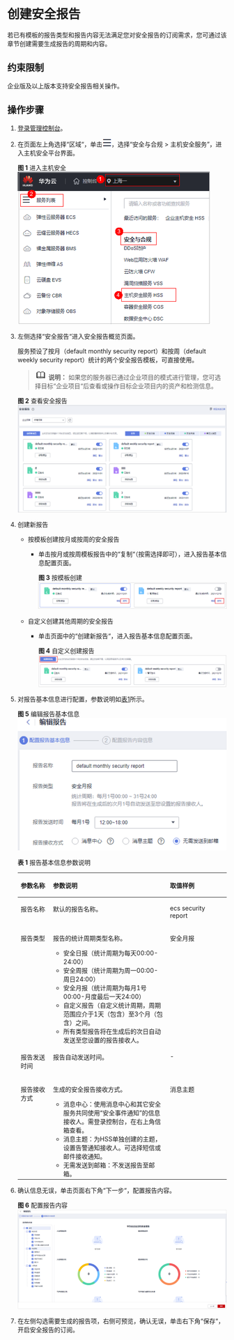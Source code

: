 # 创建安全报告<a name="hss_01_0371"></a>

若已有模板的报告类型和报告内容无法满足您对安全报告的订阅需求，您可通过该章节创建需要生成报告的周期和内容。

## 约束限制<a name="hss_01_0556_section11403192420538"></a>

企业版及以上版本支持安全报告相关操作。

## 操作步骤<a name="hss_01_0556_section14211592618"></a>

1.  [登录管理控制台](https://console.huaweicloud.com/?locale=zh-cn)。
2.  在页面左上角选择“区域“，单击![](figures/zh-cn_image_0000001517317834.png)，选择“安全与合规 \> 主机安全服务”，进入主机安全平台界面。

    **图 1**  进入主机安全<a name="hss_01_0556_hss_01_0234_fig1855613765114"></a>  
    ![](figures/进入主机安全.png "进入主机安全")

3.  左侧选择“安全报告“进入安全报告概览页面。

    服务预设了按月（default monthly security report）和按周（default weekly security report）统计的两个安全报告模板，可直接使用。

    >![](public_sys-resources/icon-note.gif) **说明：** 
    >如果您的服务器已通过企业项目的模式进行管理，您可选择目标“企业项目“后查看或操作目标企业项目内的资产和检测信息。

    **图 2**  查看安全报告<a name="hss_01_0556_hss_01_0554_fig5101911204514"></a>  
    ![](figures/查看安全报告.png "查看安全报告")

4.  创建新报告
    -   按模板创建按月或按周的安全报告
        -   单击按月或按周模板报告中的“复制“（按需选择即可），进入报告基本信息配置页面。

            **图 3**  按模板创建<a name="hss_01_0556_fig853173431712"></a>  
            ![](figures/按模板创建.png "按模板创建")

    -   自定义创建其他周期的安全报告
        -   单击页面中的“创建新报告“，进入报告基本信息配置页面。

            **图 4**  自定义创建报告<a name="hss_01_0556_fig252711463112"></a>  
            ![](figures/自定义创建报告.png "自定义创建报告")

5.  对报告基本信息进行配置，参数说明如[表1](#hss_01_0556_table164462775520)所示。

    **图 5**  编辑报告基本信息<a name="hss_01_0556_fig18596145718544"></a>  
    ![](figures/编辑报告基本信息.png "编辑报告基本信息")

    **表 1**  报告基本信息参数说明

    <a name="hss_01_0556_table164462775520"></a>
    <table><thead align="left"><tr id="hss_01_0556_row17441927125515"><th class="cellrowborder" valign="top" width="15.46154615461546%" id="mcps1.2.4.1.1"><p id="hss_01_0556_p1044162712554"><a name="hss_01_0556_p1044162712554"></a><a name="hss_01_0556_p1044162712554"></a>参数名称</p>
    </th>
    <th class="cellrowborder" valign="top" width="55.975597559755975%" id="mcps1.2.4.1.2"><p id="hss_01_0556_p644102765518"><a name="hss_01_0556_p644102765518"></a><a name="hss_01_0556_p644102765518"></a>参数说明</p>
    </th>
    <th class="cellrowborder" valign="top" width="28.562856285628563%" id="mcps1.2.4.1.3"><p id="hss_01_0556_p1844227105518"><a name="hss_01_0556_p1844227105518"></a><a name="hss_01_0556_p1844227105518"></a>取值样例</p>
    </th>
    </tr>
    </thead>
    <tbody><tr id="hss_01_0556_row1245152745510"><td class="cellrowborder" valign="top" width="15.46154615461546%" headers="mcps1.2.4.1.1 "><p id="hss_01_0556_p84532717557"><a name="hss_01_0556_p84532717557"></a><a name="hss_01_0556_p84532717557"></a>报告名称</p>
    </td>
    <td class="cellrowborder" valign="top" width="55.975597559755975%" headers="mcps1.2.4.1.2 "><p id="hss_01_0556_p12451827195517"><a name="hss_01_0556_p12451827195517"></a><a name="hss_01_0556_p12451827195517"></a>默认的报告名称。</p>
    </td>
    <td class="cellrowborder" valign="top" width="28.562856285628563%" headers="mcps1.2.4.1.3 "><p id="hss_01_0556_p1137493317406"><a name="hss_01_0556_p1137493317406"></a><a name="hss_01_0556_p1137493317406"></a>ecs security report</p>
    </td>
    </tr>
    <tr id="hss_01_0556_row1145112705510"><td class="cellrowborder" valign="top" width="15.46154615461546%" headers="mcps1.2.4.1.1 "><p id="hss_01_0556_p1745192795515"><a name="hss_01_0556_p1745192795515"></a><a name="hss_01_0556_p1745192795515"></a>报告类型</p>
    </td>
    <td class="cellrowborder" valign="top" width="55.975597559755975%" headers="mcps1.2.4.1.2 "><p id="hss_01_0556_p14562775518"><a name="hss_01_0556_p14562775518"></a><a name="hss_01_0556_p14562775518"></a>报告的统计周期类型名称。</p>
    <a name="hss_01_0556_ul143101424134211"></a><a name="hss_01_0556_ul143101424134211"></a><ul id="hss_01_0556_ul143101424134211"><li>安全日报（统计周期为每天00:00-24:00）</li><li>安全周报（统计周期为周一00:00-周日24:00）</li><li>安全月报（统计周期为每月1号00:00-月度最后一天24:00）</li><li>自定义报告（自定义统计周期，周期范围应介于1天（包含）至3个月（包含）之间。</li><li>所有类型报告将在生成后的次日自动发送至您设置的报告接收人。</li></ul>
    </td>
    <td class="cellrowborder" valign="top" width="28.562856285628563%" headers="mcps1.2.4.1.3 "><p id="hss_01_0556_p14502735518"><a name="hss_01_0556_p14502735518"></a><a name="hss_01_0556_p14502735518"></a>安全月报</p>
    </td>
    </tr>
    <tr id="hss_01_0556_row184532720552"><td class="cellrowborder" valign="top" width="15.46154615461546%" headers="mcps1.2.4.1.1 "><p id="hss_01_0556_p154517273558"><a name="hss_01_0556_p154517273558"></a><a name="hss_01_0556_p154517273558"></a>报告发送时间</p>
    </td>
    <td class="cellrowborder" valign="top" width="55.975597559755975%" headers="mcps1.2.4.1.2 "><p id="hss_01_0556_p9451275556"><a name="hss_01_0556_p9451275556"></a><a name="hss_01_0556_p9451275556"></a>报告自动发送时间。</p>
    </td>
    <td class="cellrowborder" valign="top" width="28.562856285628563%" headers="mcps1.2.4.1.3 "><p id="hss_01_0556_p745827145519"><a name="hss_01_0556_p745827145519"></a><a name="hss_01_0556_p745827145519"></a>-</p>
    </td>
    </tr>
    <tr id="hss_01_0556_row845627165517"><td class="cellrowborder" valign="top" width="15.46154615461546%" headers="mcps1.2.4.1.1 "><p id="hss_01_0556_p3451227185510"><a name="hss_01_0556_p3451227185510"></a><a name="hss_01_0556_p3451227185510"></a>报告接收方式</p>
    </td>
    <td class="cellrowborder" valign="top" width="55.975597559755975%" headers="mcps1.2.4.1.2 "><p id="hss_01_0556_p5451227185510"><a name="hss_01_0556_p5451227185510"></a><a name="hss_01_0556_p5451227185510"></a>生成的安全报告接收方式。</p>
    <a name="hss_01_0556_ul945275455714"></a><a name="hss_01_0556_ul945275455714"></a><ul id="hss_01_0556_ul945275455714"><li>消息中心：使用消息中心和其它安全服务共同使用<span class="wintitle" id="hss_01_0556_wintitle89961626162320"><a name="hss_01_0556_wintitle89961626162320"></a><a name="hss_01_0556_wintitle89961626162320"></a>“安全事件通知”</span>的信息接收人。需登录控制台，在右上角信箱查看。</li><li>消息主题：为HSS单独创建的主题，设置告警通知接收人。可选择短信或邮件接收通知。</li><li>无需发送到邮箱：不发送报告至邮箱。</li></ul>
    </td>
    <td class="cellrowborder" valign="top" width="28.562856285628563%" headers="mcps1.2.4.1.3 "><p id="hss_01_0556_p1345727195512"><a name="hss_01_0556_p1345727195512"></a><a name="hss_01_0556_p1345727195512"></a>消息主题</p>
    </td>
    </tr>
    </tbody>
    </table>

6.  确认信息无误，单击页面右下角“下一步“，配置报告内容。

    **图 6**  配置报告内容<a name="hss_01_0556_zh-cn_topic_0000001192349240_fig19184102119107"></a>  
    ![](figures/配置报告内容.png "配置报告内容")

7.  在左侧勾选需要生成的报告项，右侧可预览，确认无误，单击右下角“保存“，开启安全报告的订阅。

